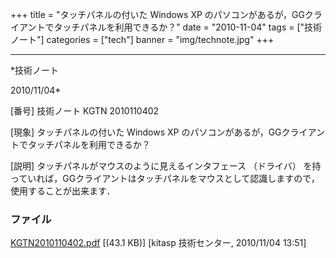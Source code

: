 ﻿+++
title = "タッチパネルの付いた Windows XP のパソコンがあるが，GGクライアントでタッチパネルを利用できるか？"
date = "2010-11-04"
tags = ["技術ノート"]
categories = ["tech"]
banner = "img/technote.jpg"
+++

-----------------------------------------------------------------------------------------------------------------------------

*技術ノート

2010/11/04*


[番号]
技術ノート KGTN 2010110402

[現象]
タッチパネルの付いた Windows XP
のパソコンがあるが，GGクライアントでタッチパネルを利用できるか？

[説明]
タッチパネルがマウスのように見えるインタフェース （ドライバ）
を持っていれば，GGクライアントはタッチパネルをマウスとして認識しますので，使用することが出来ます．


### ファイル

 
 


[KGTN2010110402.pdf](http://techreport.kitasp.net/attachments/download/375/KGTN2010110402.pdf)
 [(43.1 KB)] [kitasp 技術センター, 2010/11/04
13:51]


 


 

